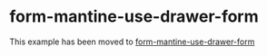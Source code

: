# form-mantine-use-drawer-form

This example has been moved to [form-mantine-use-drawer-form](../../.././form-mantine-use-drawer-form)
